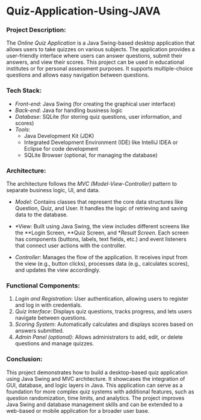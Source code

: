 # Quiz-Application-Using-JAVA
### Project Description:
The *Online Quiz Application* is a Java Swing-based desktop application that allows users to take quizzes on various subjects. The application provides a user-friendly interface where users can answer questions, submit their answers, and view their scores. This project can be used in educational institutes or for personal assessment purposes. It supports multiple-choice questions and allows easy navigation between questions.

### Tech Stack:
- *Front-end*: Java Swing (for creating the graphical user interface)
- *Back-end*: Java for handling business logic
- *Database*: SQLite (for storing quiz questions, user information, and scores)
- *Tools*: 
  - Java Development Kit (JDK)
  - Integrated Development Environment (IDE) like IntelliJ IDEA or Eclipse for code development
  - SQLite Browser (optional, for managing the database)

### Architecture:
The architecture follows the *MVC (Model-View-Controller)* pattern to separate business logic, UI, and data. 

- *Model*: Contains classes that represent the core data structures like Question, Quiz, and User. It handles the logic of retrieving and saving data to the database.
  
- *View: Built using Java Swing, the view includes different screens like the **Login Screen, **Quiz Screen, and **Result Screen*. Each screen has components (buttons, labels, text fields, etc.) and event listeners that connect user actions with the controller.

- *Controller*: Manages the flow of the application. It receives input from the view (e.g., button clicks), processes data (e.g., calculates scores), and updates the view accordingly.

### Functional Components:
1. *Login and Registration*: User authentication, allowing users to register and log in with credentials.
2. *Quiz Interface*: Displays quiz questions, tracks progress, and lets users navigate between questions.
3. *Scoring System*: Automatically calculates and displays scores based on answers submitted.
4. *Admin Panel (optional)*: Allows administrators to add, edit, or delete questions and manage quizzes.

### Conclusion:
This project demonstrates how to build a desktop-based quiz application using Java Swing and MVC architecture. It showcases the integration of GUI, database, and logic layers in Java. This application can serve as a foundation for more complex quiz systems with additional features, such as question randomization, time limits, and analytics. The project improves Java Swing and database management skills and can be extended to a web-based or mobile application for a broader user base.
